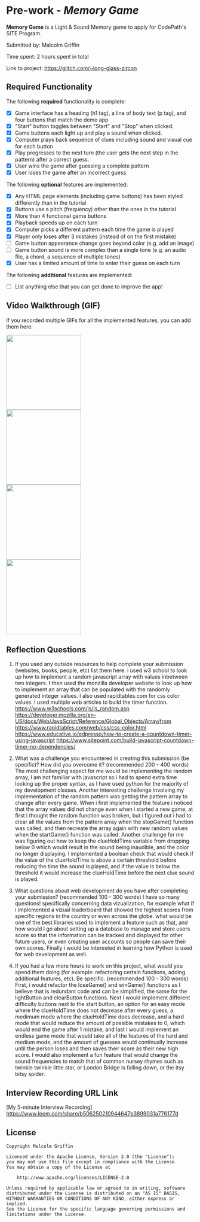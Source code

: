 # Pre-work - *Memory Game*

**Memory Game** is a Light & Sound Memory game to apply for CodePath's SITE Program. 

Submitted by: Malcolm Griffin

Time spent: 2  hours spent in total

Link to project: https://glitch.com/~long-glass-zircon

## Required Functionality

The following **required** functionality is complete:

* [x] Game interface has a heading (h1 tag), a line of body text (p tag), and four buttons that match the demo app
* [x] "Start" button toggles between "Start" and "Stop" when clicked. 
* [x] Game buttons each light up and play a sound when clicked. 
* [x] Computer plays back sequence of clues including sound and visual cue for each button
* [x] Play progresses to the next turn (the user gets the next step in the pattern) after a correct guess. 
* [x] User wins the game after guessing a complete pattern
* [x] User loses the game after an incorrect guess

The following **optional** features are implemented:

* [x] Any HTML page elements (including game buttons) has been styled differently than in the tutorial
* [x] Buttons use a pitch (frequency) other than the ones in the tutorial
* [x] More than 4 functional game buttons
* [x] Playback speeds up on each turn
* [x] Computer picks a different pattern each time the game is played
* [x] Player only loses after 3 mistakes (instead of on the first mistake)
* [ ] Game button appearance change goes beyond color (e.g. add an image)
* [ ] Game button sound is more complex than a single tone (e.g. an audio file, a chord, a sequence of multiple tones)
* [x] User has a limited amount of time to enter their guess on each turn

The following **additional** features are implemented:

- [ ] List anything else that you can get done to improve the app!

## Video Walkthrough (GIF)

If you recorded multiple GIFs for all the implemented features, you can add them here:

<img src="http://g.recordit.co/TDnIIvQdst.gif" width=200><br>
<img src="http://g.recordit.co/WxqJ7mMrhC.gif" width=200><br>
<img src="http://g.recordit.co/Kl0qJnFNKx.gif" width=200><br>
<img src="http://g.recordit.co/JSIzbhGJHY.gif" width=200><br>





## Reflection Questions
1. If you used any outside resources to help complete your submission (websites, books, people, etc) list them here. 
i used w3 school to look up how to implement a random javascript array with values inbetween two integers. I then used the monzilla developer website to look up how to implement an array that can be populated with the randomly generated integer values. I also used rapidtables.com for css color values. I used multiple web articles to build the timer function.
https://www.w3schools.com/js/js_random.asp
https://developer.mozilla.org/en-US/docs/Web/JavaScript/Reference/Global_Objects/Array/from
https://www.rapidtables.com/web/css/css-color.html
https://www.educative.io/edpresso/how-to-create-a-countdown-timer-using-javascript
https://www.sitepoint.com/build-javascript-countdown-timer-no-dependencies/

2. What was a challenge you encountered in creating this submission (be specific)? How did you overcome it? (recommended 200 - 400 words) 
The most challenging aspect for me would be implementing the random array, I am not familiar with javascript so i had to spend extra time looking up the proper syntax, as I have used python for the majority of my development classes. Another interesting challenge involving my implementation of the random pattern was getting the pattern array to change after every game. When i first implemented the feature i noticed that the array values did not change even when i started a new game, at first i thought the random function was broken, but i figured out i had to clear all the values from the pattern array when the stopGame() function was called, and then recreate the array again with new random values when the startGame() function was called. Another challenge for me was figuring out how to keep the clueHoldTime variable from dropping below 0 which would result in the sound being inaudible, and the color no longer displaying. I implemented a boolean check that would check if the value of the clueHoldTime is above a certain threshold before reducing the time the sound is played, and if the value is below the threshold it would increase the clueHoldTime before the next clue sound is played. 

3. What questions about web development do you have after completing your submission? (recommended 100 - 300 words) 
I have so many questions! specifically concerning data vizualization, for example what if i implemented a vizual leaderboard that showed the highest scores from specific regions in the country or even across the globe. what would be one of the best libraries used to implement a feature such as that, and how would I go about setting up a database to manage and store users score so that the information can be tracked and displayed for other future users, or even creating user accounts so people can save their own scores. Finally i would be interested in learning how Python is used for web development as well. 

4. If you had a few more hours to work on this project, what would you spend them doing (for example: refactoring certain functions, adding additional features, etc). Be specific. (recommended 100 - 300 words) 
First, i would refactor the loseGame() and winGame() functions as I believe that is redundant code and can be simplified, the same for the lightButton and clearButton functions. Next I would implement different difficulty buttons next to the start button, an option for an easy mode where the clueHoldTime does not decrease after every guess, a medimum mode where the clueHoldTime does decrease, and a hard mode that would reduce the amount of possible mistakes to 0, which would end the game after 1 mistake, and last I  would implement an endless game mode that would take all of the features of the hard and medium mode, and the amount of guesses would continually increase until the person loses and then saves their score as their new high score. I would also implement a fun feature that would change the sound frequencies to match that of common nursey rhymes such as twinkle twinkle little star, or London Bridge is falling down, or the itsy bitsy spider. 


## Interview Recording URL Link

[My 5-minute Interview Recording] https://www.loom.com/share/b506250210944647b3899031a776177d


## License

    Copyright Malcolm Griffin

    Licensed under the Apache License, Version 2.0 (the "License");
    you may not use this file except in compliance with the License.
    You may obtain a copy of the License at

        http://www.apache.org/licenses/LICENSE-2.0

    Unless required by applicable law or agreed to in writing, software
    distributed under the License is distributed on an "AS IS" BASIS,
    WITHOUT WARRANTIES OR CONDITIONS OF ANY KIND, either express or implied.
    See the License for the specific language governing permissions and
    limitations under the License.